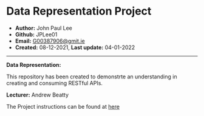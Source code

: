 # Data Representation Project

* **Author:** John Paul Lee
* **Github:** JPLee01
* **Email:** G00387906@gmit.ie
* **Created:** 08-12-2021, **Last update:** 04-01-2022
------------------------------------------------------------------------------------------------
**Data Representation:** 

This repository has been created to demonstrte an understanding in creating and consuming RESTful APIs.

**Lecturer:** Andrew Beatty

The Project instructions can be found at [here](https://github.com/JPLee01/Data_Representation_Project/blob/main/Project%20Description.pdf)





